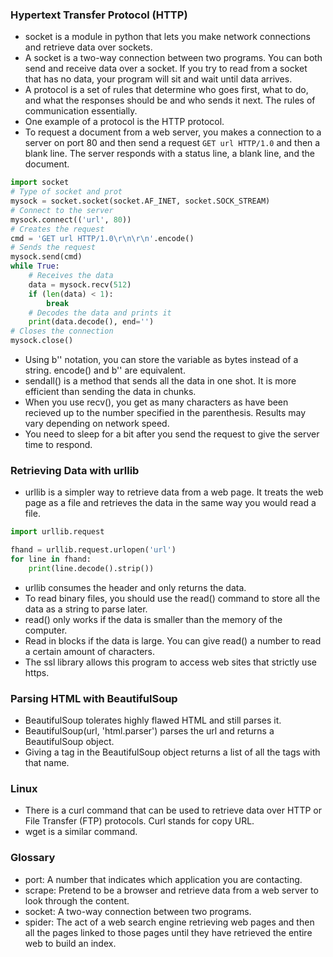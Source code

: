 ### Hypertext Transfer Protocol (HTTP)
- socket is a module in python that lets you make network connections and retrieve data over sockets.
- A socket is a two-way connection between two programs. You can both send and receive data over a socket. If you try to read from a socket that has no data, your program will sit and wait until data arrives.
- A protocol is a set of rules that determine who goes first, what to do, and what the responses should be and who sends it next. The rules of communication essentially.
- One example of a protocol is the HTTP protocol.
- To request a document from a web server, you makes a connection to a server on port 80 and then send a request `GET url HTTP/1.0` and then a blank line. The server responds with a status line, a blank line, and the document.
```python
import socket
# Type of socket and prot
mysock = socket.socket(socket.AF_INET, socket.SOCK_STREAM)
# Connect to the server
mysock.connect(('url', 80))
# Creates the request
cmd = 'GET url HTTP/1.0\r\n\r\n'.encode()
# Sends the request
mysock.send(cmd)
while True:
    # Receives the data
    data = mysock.recv(512)
    if (len(data) < 1):
        break
    # Decodes the data and prints it
    print(data.decode(), end='')
# Closes the connection
mysock.close()
```
- Using b'' notation, you can store the variable as bytes instead of a string. encode() and b'' are equivalent.
- sendall() is a method that sends all the data in one shot. It is more efficient than sending the data in chunks.
- When you use recv(), you get as many characters as have been recieved up to the number specified in the parenthesis. Results may vary depending on network speed.
- You need to sleep for a bit after you send the request to give the server time to respond.

### Retrieving Data with urllib
- urllib is a simpler way to retrieve data from a web page. It treats the web page as a file and retrieves the data in the same way you would read a file.
```python
import urllib.request

fhand = urllib.request.urlopen('url')
for line in fhand:
    print(line.decode().strip())
```
- urllib consumes the header and only returns the data.
- To read binary files, you should use the read() command to store all the data as a string to parse later.
- read() only works if the data is smaller than the memory of the computer.
- Read in blocks if the data is large. You can give read() a number to read a certain amount of characters.
- The ssl library allows this program to access web sites that strictly use https.

### Parsing HTML with BeautifulSoup
- BeautifulSoup tolerates highly flawed HTML and still parses it.
- BeautifulSoup(url, 'html.parser') parses the url and returns a BeautifulSoup object.
- Giving a tag in the BeautifulSoup object returns a list of all the tags with that name.

### Linux
- There is a curl command that can be used to retrieve data over HTTP or File Transfer (FTP) protocols. Curl stands for copy URL.
- wget is a similar command.

### Glossary
- port: A number that indicates which application you are contacting.
- scrape: Pretend to be a browser and retrieve data from a web server to look through the content.
- socket: A two-way connection between two programs.
- spider: The act of a web search engine retrieving web pages and then all the pages linked to those pages until they have retrieved the entire web to build an index.